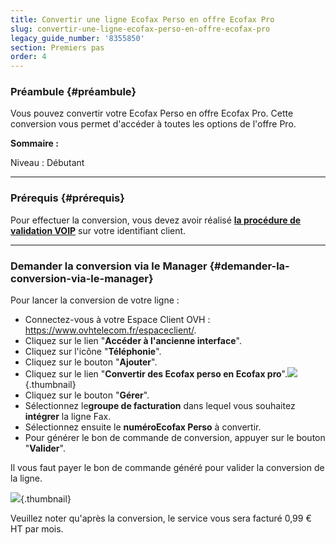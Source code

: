 ```yaml
---
title: Convertir une ligne Ecofax Perso en offre Ecofax Pro
slug: convertir-une-ligne-ecofax-perso-en-offre-ecofax-pro
legacy_guide_number: '8355850'
section: Premiers pas
order: 4
---
```


### Préambule {#préambule}

Vous pouvez convertir votre Ecofax Perso en offre Ecofax Pro. Cette conversion vous permet d'accéder à toutes les options de l'offre Pro.

**Sommaire :**

Niveau : Débutant

------------------------------------------------------------------------

### Prérequis {#prérequis}

Pour effectuer la conversion, vous devez avoir réalisé **[la procédure de validation VOIP](https://docs.ovh.com/fr/voip/la-procedure-de-validation-voip/)** sur votre identifiant client.

------------------------------------------------------------------------

### Demander la conversion via le Manager {#demander-la-conversion-via-le-manager}

Pour lancer la conversion de votre ligne :

-   Connectez-vous à votre Espace Client OVH : <https://www.ovhtelecom.fr/espaceclient/>.
-   Cliquez sur le lien "**Accéder à l'ancienne interface**".
-   Cliquez sur l'icône "**Téléphonie**".
-   Cliquez sur le bouton "**Ajouter**".
-   Cliquez sur le lien "**Convertir des Ecofax perso en Ecofax pro**".![](images/2015-03-20-112808_775x51_scrot.png){.thumbnail}
-   Cliquez sur le bouton "**Gérer**".
-   Sélectionnez le**groupe de facturation** dans lequel vous souhaitez **intégrer** la ligne Fax.
-   Sélectionnez ensuite le **numéroEcofax Perso** à convertir.
-   Pour générer le bon de commande de conversion, appuyer sur le bouton "**Valider**".

Il vous faut payer le bon de commande généré pour valider la conversion de la ligne.

![](images/2015-03-20-113809_716x172_scrot.png){.thumbnail}

Veuillez noter qu'après la conversion, le service vous sera facturé 0,99 € HT par mois.



